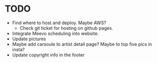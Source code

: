 # TODO

- Find where to host and deploy. Maybe AWS?
  - Check git ticket for hosting on github pages.
- Integrate Meevo scheduling into website.
- Update pictures
- Maybe add carsoule to artist detail page? Maybe to top five pics in insta?
- Update copyright info in the footer
